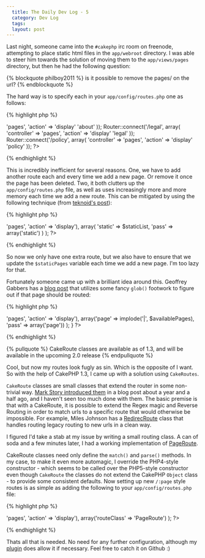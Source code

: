 ```yaml
---
  title: The Daily Dev Log - 5
  category: Dev Log
  tags:
  layout: post
---
```


Last night, someone came into the `#cakephp` irc room on freenode,  attempting to place static html files in the `app/webroot` directory. I was able to steer him towards the solution of moving them to the `app/views/pages` directory, but then he had the following question:

{% blockquote philboy2011 %}
is it possible to remove the pages/ on the url?
{% endblockquote %}

The hard way is to specify each in your `app/config/routes.php` one as follows:

{% highlight php %}
<?php
Router::connect('/about', array(
    'controller' => 'pages',
    'action' => 'display'
    'about'
));
Router::connect('/legal', array(
    'controller' => 'pages',
    'action' => 'display'
    'legal'
));
Router::connect('/policy', array(
    'controller' => 'pages',
    'action' => 'display'
    'policy'
));
?>
{% endhighlight %}

This is incredibly inefficient for several reasons. One, we have to add another route each and every time we add a new page. Or remove it once the page has been deleted. Two, it both clutters up the `app/config/routes.php` file, as well as uses increasingly more and more memory each time we add a new route. This can be mitigated by using the following technique (from [teknoid's post](http://nuts-and-bolts-of-cakephp.com/2011/03/15/dealing-with-static-pages-v2-or-3/)):

{% highlight php %}
<?php
$staticPages = array(
    'about',
    'legal',
    'policy',
);
 
$staticList = implode('|', $staticPages);

Router::connect('/:static', array(
    'controller' => 'pages',
    'action' => 'display'), array(
            'static' => $staticList,
            'pass' => array('static')
        )
    );
?>
{% endhighlight %}

So now we only have one extra route, but we also have to ensure that we update the `$staticPages` variable each time we add a new page. I'm too lazy for that.

Fortunately someone came up with a brilliant idea around this. Geoffrey Gabbers has a [blog post](http://garbers.co.za/2011/06/01/static-pages-in-cakephp/) that utilizes some fancy `glob()` footwork to figure out if that page should be routed:

{% highlight php %}
<?php
$availablePages = glob(VIEWS . 'pages' . DS . '*.ctp');
if ($availablePages) {
    $extensions = array_pad(array(), count($availablePages), '.ctp');
    $availablePages = array_map('basename', $availablePages, $extensions);
    Router::connect('/:page',
        array('controller' => 'pages', 'action' => 'display'),
        array('page' => implode('|', $availablePages), 'pass' => array('page'))
    );
}
?>
{% endhighlight %}

{% pullquote %}
CakeRoute classes are available as of 1.3, and will be available in the upcoming 2.0 release
{% endpullquote %}

Cool, but now my routes look fugly as sin. Which is the opposite of I want. So with the help of CakePHP 1.3, I came up with a solution using `CakeRoutes`.

`CakeRoute` classes are small classes that extend the router in some non-trivial way. [Mark Story introduced them](http://mark-story.com/posts/view/using-custom-route-classes-in-cakephp) in a blog post about a year and a half ago, and I haven't seen too much done with them. The basic premise is that with a CakeRoute, it is possible to extend the Regex magic and Reverse Routing in order to match urls to a specific route that would otherwise be impossible. For example, Miles Johnson has a [RedirecRoute](https://github.com/milesj/cake-redirect_route) class that handles routing legacy routing to new urls in a clean way.

I figured I'd take a stab at my issue by writing a small routing class. A can of soda and a few minutes later, I had a working implementation of [PageRoute](https://github.com/josegonzalez/page_route).

CakeRoute classes need only define the `match()` and `parse()` methods. In my case, to make it even more automagic, I override the PHP4-style constructor - which seems to be called over the PHP5-style constructor even though `CakeRoute` the classes do not extend the CakePHP `Object` class - to provide some consistent defaults. Now setting up new `/:page` style routes is as simple as adding the following to your `app/config/routes.php` file:

{% highlight php %}
<?php
App::import('Lib', 'PageRoute.PageRoute');
Router::connect('/:page', array('controller' => 'pages', 'action' => 'display'),
	array('routeClass' => 'PageRoute')
);
?>
{% endhighlight %}

Thats all that is needed. No need for any further configuration, although my [plugin](https://github.com/josegonzalez/page_route) does allow it if necessary. Feel free to catch it on Github :)